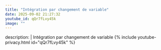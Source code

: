 ```yaml
---
title: "Intégration par changement de variable"
date: 2025-09-02 21:27:32 
youtube_id: qQr7fLvy45k
image: ""
---
```

description: |
  Intégration par changement de variable
{% include youtube-privacy.html id="qQr7fLvy45k" %}
